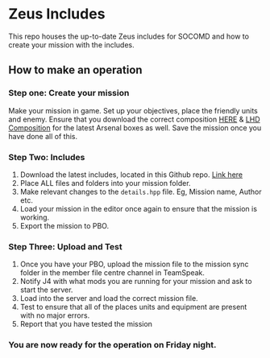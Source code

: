 # Zeus Includes

This repo houses the up-to-date Zeus includes for SOCOMD and how to create your mission with the includes.

## How to make an operation
### Step one: Create your mission
Make your mission in game. Set up your objectives, place the friendly units and enemy.
Ensure that you download the correct composition [HERE](https://steamcommunity.com/sharedfiles/filedetails/?id=3187822630) & [LHD Composition](https://steamcommunity.com/sharedfiles/filedetails/?id=3187823059) for the latest Arsenal boxes as well.
Save the mission once you have done all of this.

### Step Two: Includes
1. Download the latest includes, located in this Github repo. [Link here](https://github.com/SOCOMD/Zeus-Includes/releases/tag/main)
2. Place ALL files and folders into your mission folder.
3. Make relevant changes to the `details.hpp` file. Eg, Mission name, Author etc.
4. Load your mission in the editor once again to ensure that the mission is working.
5. Export the mission to PBO.

### Step Three: Upload and Test
1. Once you have your PBO, upload the mission file to the mission sync folder in the member file centre channel in TeamSpeak.
2. Notify J4 with what mods you are running for your mission and ask to start the server.
3. Load into the server and load the correct mission file.
4. Test to ensure that all of the places units and equipment are present with no major errors.
5. Report that you have tested the mission

### You are now ready for the operation on Friday night.